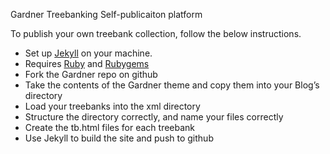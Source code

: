 Gardner Treebanking Self-publicaiton platform

To publish your own treebank collection, follow the below instructions. 

<ul>
<li>Set up <a href="https://jekyllrb.com/docs/quickstart/">Jekyll</a> on your machine.</li> 
<li>Requires <a href="https://www.ruby-lang.org/">Ruby</a> and <a href="https://rubygems.org/">Rubygems</a></li>
<li>Fork the Gardner repo on github</li>
<li>Take the contents of the Gardner theme and copy them into your Blog’s directory</li>
<li>Load your treebanks into the xml directory</li>
<li>Structure the directory correctly, and name your files correctly</li>
<li>Create the tb.html files for each treebank</li>
<li>Use Jekyll to build the site and push to github</li>
</ul>
